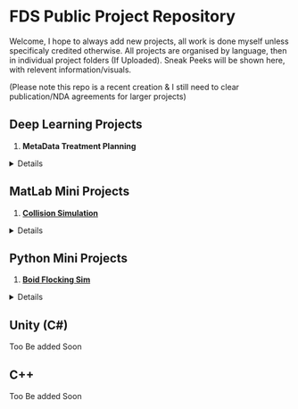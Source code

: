 # FDS Public Project Repository
Welcome, I hope to always add new projects, all work is done myself unless specificaly credited otherwise.
All projects are organised by language, then in individual project folders (If Uploaded).
Sneak Peeks will be shown here, with relevent information/visuals.

(Please note this repo is a recent creation & I still need to clear publication/NDA agreements for larger projects)
## Deep Learning Projects  
1. **MetaData Treatment Planning** 
<details>
  <summary>Details</summary>
  This Project involved the creation 
  
</details>
  
## MatLab Mini Projects
1. [**Collision Simulation**](https://github.com/FDSchaefer/public/tree/master/MatLab%20Projects/TriangleCollision)
<details>
  <summary>Details</summary>
  This project involved the implementation of 2D collision mechanics for randomly placed moving ships. Using the main script one would be able to add or remove the number of ships, and take manual control over the frame updates. 
  
  ![Preview](https://github.com/FDSchaefer/public/blob/master/README/ColliderGif.gif?raw=true)
  
</details>


## Python Mini Projects
1. [**Boid Flocking Sim**](https://github.com/FDSchaefer/public/tree/master/Python%20Projects/FlockingSim)
<details>
  <summary>Details</summary>
  This project involved the implementation of a simple Boid Flocking simulation, using the 3 laws. Additional GUI additions were added to allow the user to play around with the simulation, including sliders, buttons and menus for all relevent options. 
  
  ![Preview](https://github.com/FDSchaefer/public/blob/master/README/BoidGif.gif)  
  
</details>

## Unity (C#)
Too Be added Soon




## C++ 
Too Be added Soon
